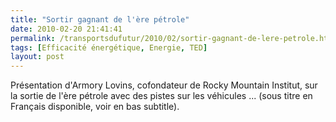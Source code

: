 ```yaml
---
title: "Sortir gagnant de l'ère pétrole"
date: 2010-02-20 21:41:41
permalink: /transportsdufutur/2010/02/sortir-gagnant-de-lere-petrole.html
tags: [Efficacité énergétique, Energie, TED]
layout: post
---
```


<p>Présentation d'Armory Lovins, cofondateur de Rocky Mountain Institut, sur la sortie de l'ère pétrole avec des pistes sur les véhicules ... (sous titre en Français disponible, voir en bas subtitle).</p> <p style="text-align: center">  </p>
